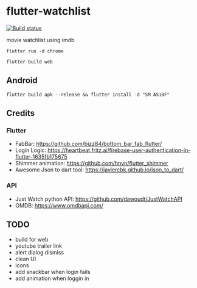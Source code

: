 # flutter-watchlist

[![Build status](https://build.appcenter.ms/v0.1/apps/7de6b1e4-4478-48d6-bef9-b4ae3a7ac2d4/branches/android/badge)](https://appcenter.ms)

movie watchlist using imdb

`flutter run -d chrome`

`flutter build web`

## Android

`flutter build apk --release && flutter install -d "SM A510F"`

## Credits

### Flutter

- FabBar: <https://github.com/bizz84/bottom_bar_fab_flutter/>
- Login Logic: <https://heartbeat.fritz.ai/firebase-user-authentication-in-flutter-1635fb175675>
- Shimmer animation: <https://github.com/hnvn/flutter_shimmer>
- Awesome Json to dart tool: <https://javiercbk.github.io/json_to_dart/>

### API

- Just Watch python API: <https://github.com/dawoudt/JustWatchAPI>
- OMDB: <https://www.omdbapi.com/>

## TODO

- build for web
- youtube trailer link
- alert dialog dismiss
- clean UI
- icons
- add snackbar when login fails
- add animation when loggin in
  